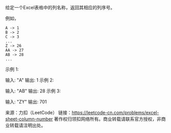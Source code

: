 给定一个Excel表格中的列名称，返回其相应的列序号。

例如，

    A -> 1
    B -> 2
    C -> 3
    ...
    Z -> 26
    AA -> 27
    AB -> 28 
    ...
示例 1:

输入: "A"
输出: 1
示例 2:

输入: "AB"
输出: 28
示例 3:

输入: "ZY"
输出: 701


来源：力扣（LeetCode）
链接：https://leetcode-cn.com/problems/excel-sheet-column-number
著作权归领扣网络所有。商业转载请联系官方授权，非商业转载请注明出处。